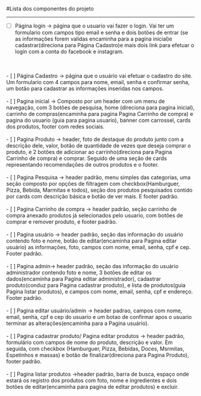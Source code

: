 #Lista dos componentes do projeto

---

- [ ] Página login -> página que o usuario vai fazer o login. Vai ter um formulario com campos tipo email e senha e dois botões de entrar (se as informações forem validas encaminha para a pagina inicial)e cadastrar(direciona para Página Cadastro)e mais dois link para efetuar o login com a conta do facebook e instagram.
<br>
<br>
- [ ] Página Cadastro -> página que o usuário vai efetuar o cadastro do site. Um formulario com 4 campos para nome, email, senha e confirmar senha, um botão para cadastrar as informações inseridas nos campos.
<br>
<br>
- [ ] Pagina inicial -> Composto por um header com um menu de navegação, com 3 botões de pesquisa, home (direciona para pagina inicial), carrinho de compras(encaminha para pagina Pagina Carrinho de compra) e pagina do usuario (guia para pagina usuario), banner com carrossel, cards dos produtos, footer com redes sociais.
<br>
<br>
- [ ] Pagina Produto -> header, foto de destaque do produto junto com a descrição dele, valor, botão de quantidade de vezes que deseja comprar o produto, e 2 botões de adicionar ao carrinho(direciona para Pagina Carrinho de compra) e comprar. Seguido de uma seção de cards representando recomendações de outros produtos e o footer. 
<br>
<br>
- [ ] Pagina Pesquisa -> header padrão, menu simples das categorias, uma seção composto por opções de filtragem com checkbox(Hamburguer, Pizza, Bebida, Marmitas e todos), seção dos produtos pesquisados contido por cards com descrição básica e botão de ver mais. E footer padrão. 
<br>
<br>
- [ ] Pagina Carrinho de compra -> header padrão, seção carrinho de compra anexado produtos já selecionados pelo usuario, com botões de comprar e remover produto, e footer padrão.
<br><br>
- [ ] Pagina usuário -> header padrão, seção das informação do usuário contendo foto e nome, botão de editar(encaminha para Pagina editar usuário) as informações, foto, campos com nome, email, senha, cpf e cep. Footer padrão.
<br><br>
- [ ] Pagina admin-> header padrão, seção das informação do usuário administrador contendo foto e nome, 3 botões de editar os dados(encaminha para Pagina editar administrador), cadastrar produto(conduz para Pagina cadastrar produto), e lista de produtos(guia Pagina listar produtos), e campos com nome, email, senha, cpf e endereço. 
Footer padrão.
<br><br>
- [ ] Pagina editar usuário/admin -> header padrao, campos com nome, email, senha, cpf e cep do usuario e um botao de confirmar apos o usuario terminar as alterações(encaminha para a Pagina usuário).
<br><br>
- [ ] Pagina cadastrar produto/ Pagina editar produtos -> header padrão, formulário com campos de nome do produto, descrição e valor. Em seguida, com checkbox (Hamburguer, Pizza, Bebidas, Doces, Msrmitas, Espetinhos  e massas) e botão de finalizar(direciona para Pagina Produto), footer padrão.
<br><br>
- [ ] Pagina listar produtos ->header padrão, barra de busca, espaço onde estará os registro dos produtos com foto, nome e ingredientes e dois botões de editar(encaminha para pagina de editar produtos) e excluir.
